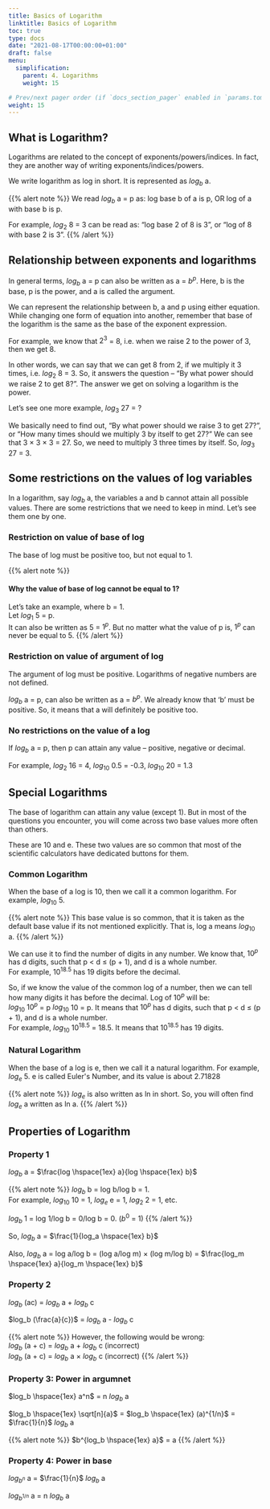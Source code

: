 ```yaml
---
title: Basics of Logarithm
linktitle: Basics of Logarithm
toc: true
type: docs
date: "2021-08-17T00:00:00+01:00"
draft: false
menu:
  simplification:
    parent: 4. Logarithms
    weight: 15

# Prev/next pager order (if `docs_section_pager` enabled in `params.toml`)
weight: 15
---
```


## What is Logarithm?

Logarithms are related to the concept of exponents/powers/indices. In fact, they are another way of writing exponents/indices/powers. 

We write logarithm as log in short. It is represented as $log_b$ a. 

{{% alert note %}}
We read $log_b$ a = p as: log base b of a is p, OR log of a with base b is p. 

For example, $log_2$ 8 = 3 can be read as: “log base 2 of 8 is 3”, or “log of 8 with base 2 is 3”.
{{% /alert %}}


## Relationship between exponents and logarithms

In general terms, $log_b$ a = p can also be written as a = $b^p$. Here, b is the base, p is the power, and a is called the argument. 
 
We can represent the relationship between b, a and p using either equation. While changing one form of equation into another, remember that base of the logarithm is the same as the base of the exponent expression. 

For example, we know that $2^3$ = 8, i.e. when we raise 2 to the power of 3, then we get 8.

In other words, we can say that we can get 8 from 2, if we multiply it 3 times, i.e. $log_2$ 8 = 3. So, it answers the question – “By what power should we raise 2 to get 8?”. The answer we get on solving a logarithm is the power. 

Let’s see one more example, $log_3$ 27 = ? 

We basically need to find out, “By what power should we raise 3 to get 27?”, or “How many times should we multiply 3 by itself to get 27?” We can see that 3 × 3 × 3 = 27. So, we need to multiply 3 three times by itself. So, $log_3$ 27 = 3. 


## Some restrictions on the values of log variables

In a logarithm, say $log_b$ a, the variables a and b cannot attain all possible values. There are some restrictions that we need to keep in mind. Let’s see them one by one. 

### Restriction on value of base of log

The base of log must be positive too, but not equal to 1. 

{{% alert note %}}
#### Why the value of base of log cannot be equal to 1?

Let’s take an example, where b = 1. <br>
Let $log_1$ 5 = p. <br>
It can also be written as 5 = $1^p$. But no matter what the value of p is, $1^p$ can never be equal to 5.
{{% /alert %}}

### Restriction on value of argument of log

The argument of log must be positive. Logarithms of negative numbers are not defined. 

$log_b$ a = p, can also be written as a = $b^p$. We already know that ‘b’ must be positive. So, it means that a will definitely be positive too. 

### No restrictions on the value of a log

If $log_b$ a = p, then p can attain any value – positive, negative or decimal. 

For example, $log_2$ 16 = 4, $log_{10}$ 0.5 = -0.3, $log_{10}$ 20 = 1.3


## Special Logarithms

The base of logarithm can attain any value (except 1). But in most of the questions you encounter, you will come across two base values more often than others. 

These are 10 and e. These two values are so common that most of the scientific calculators have dedicated buttons for them. 

### Common Logarithm

When the base of a log is 10, then we call it a common logarithm. For example, $log_{10}$ 5. 

{{% alert note %}}
This base value is so common, that it is taken as the default base value if its not mentioned explicitly. That is, log a means $log_{10}$ a. 
{{% /alert %}}

We can use it to find the number of digits in any number. We know that, $10^p$ has d digits, such that p < d ≤ (p + 1), and d is a whole number. <br>
For example, $10^{18.5}$ has 19 digits before the decimal. 

So, if we know the value of the common log of a number, then we can tell how many digits it has before the decimal. Log of $10^p$ will be: <br>
$log_{10}$ $10^p$ = p $log_{10}$ 10 = p. It means that $10^p$ has d digits, such that p < d ≤ (p + 1), and d is a whole number.<br>
For example, $log_{10}$ $10^{18.5}$ = 18.5. It means that $10^{18.5}$ has 19 digits. 

### Natural Logarithm

When the base of a log is e, then we call it a natural logarithm. For example, $log_e$ 5. 
e is called Euler's Number, and its value is about 2.71828

{{% alert note %}}
$log_e$ is also written as ln in short. So, you will often find $log_e$ a written as ln a. 
{{% /alert %}}


## Properties of Logarithm

### Property 1

$log_b$ a = $\frac{log \hspace{1ex} a}{log \hspace{1ex} b}$

{{% alert note %}}
$log_b$ b = log b/log b = 1. <br>
For example, $log_{10}$ 10 = 1, $log_e$ e = 1, $log_2$ 2 = 1, etc.

$log_b$ 1 = log 1/log b = 0/log b = 0. ($b^0$ = 1)
{{% /alert %}}

So, $log_b$ a = $\frac{1}{log_a \hspace{1ex} b}$

Also, $log_b$ a = log a/log b = (log a/log m) × (log m/log b) = $\frac{log_m \hspace{1ex} a}{log_m \hspace{1ex} b}$

### Property 2

$log_b$ (ac) = $log_b$ a + $log_b$ c

$log_b (\frac{a}{c})$ = $log_b$ a - $log_b$ c

{{% alert note %}}
However, the following would be wrong: <br>
$log_b$ (a + c) = $log_b$ a + $log_b$ c  (incorrect) <br>
$log_b$ (a + c) = $log_b$ a × $log_b$ c  (incorrect)
{{% /alert %}}

### Property 3: Power in argumnet

$log_b \hspace{1ex} a^n$ = n $log_b$ a

$log_b \hspace{1ex} \sqrt[n]{a}$ = $log_b \hspace{1ex} (a)^{1/n}$ = $\frac{1}{n}$ $log_b$ a

{{% alert note %}}
$b^{log_b \hspace{1ex} a}$ = a
{{% /alert %}}

### Property 4: Power in base

$log_{b^n}$ a = $\frac{1}{n}$ $log_b$ a

$log_{b^{1/n}}$ a = n $log_b$ a

